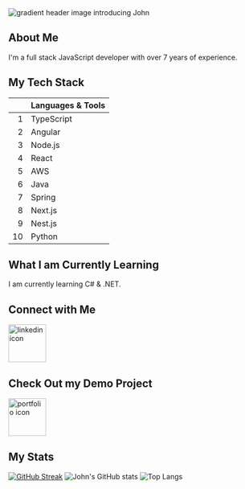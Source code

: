 <picture>
 <source media="(prefers-color-scheme: dark)" srcset="https://capsule-render.vercel.app/api?type=cylinder&height=300&color=gradient&text=Hello!%20I'm%20John&textBg=false&animation=scaleIn">
 <source media="(prefers-color-scheme: light)" srcset="https://capsule-render.vercel.app/api?type=cylinder&height=200&color=gradient&text=Hello!%20I'm%20John&textBg=false&animation=scaleIn">
 <img alt="gradient header image introducing John" src="https://capsule-render.vercel.app/api?type=cylinder&height=200&color=gradient&text=Hello!%20I'm%20John&textBg=false&animation=scaleIn">
</picture>

## About Me
I'm a full stack JavaScript developer with over 7 years of experience.

## My Tech Stack
| | Languages & Tools |
|-----:|---------------|
|     1|TypeScript|
|     2|Angular|
|     3|Node.js|
|     4|React|
|     5|AWS|
|     6|Java|
|     7|Spring|
|     8|Next.js|
|     9|Nest.js|
|     10|Python|

## What I am Currently Learning
I am currently learning C# & .NET.

## Connect with Me
<a href="https://www.linkedin.com/in/woodjohn185/" rel="social"><img src="https://upload.wikimedia.org/wikipedia/commons/thumb/8/81/LinkedIn_icon.svg/1024px-LinkedIn_icon.svg.png" alt="linkedin icon" width="75"></a>

## Check Out my Demo Project
<a href="https://banjojammer.com/" rel="portfolio"><img src="https://i.imgur.com/5Fq6Sli.png" alt="portfolio icon" width="75"></a>

## My Stats
[![GitHub Streak](https://github-readme-streak-stats.herokuapp.com?user=johnrobertwood&card_width=495)](https://git.io/streak-stats)
![John's GitHub stats](https://github-readme-stats.vercel.app/api?username=johnrobertwood&show_icons=true&theme=transparent)
![Top Langs](https://github-readme-stats.vercel.app/api/top-langs/?username=johnrobertwood&layout=compact)
